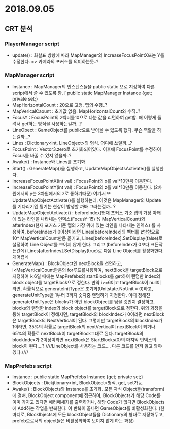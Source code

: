 ﻿# 2018.09.05## CRT 분석### PlayerManager script - update() : 화살표 방향에 따라 MapManager의 IncreaseFocusPointX또는 Y를 수정한다. => 카메라의 포커스를 의미하는듯..?### MapManager script - Instance : MapManager의 인스턴스들을 public static 으로 지정하여 다른 script에서 쓸 수 있도록 함. [ public static MapManager Instance {get; private set;} - MapHorizontalCount : 20으로 고정. 맵의 수평..? - MapVericalCaount : 초기값 없음. MapHorizontalCount와 수직..? - FocusY : FocusPoint의 z벡터를10으로 나눈 값을 리턴하여 get함. 왜 이렇게 돌려서 get하는 방식을 사용하는걸까...? - LineObect : GameObject를 public으로 받아올 수 있도록 했다. 무슨 역할을 하는걸까...? - Lines : Dictionary<int, LineObject>의 형식. 어디에 쓰일까...? - FocusPoint : Vector3.zero로 초기화되어있다. 이후에 FocusPoint를 수정하여 Focus를 바꿀 수 있지 않을까..?  - Awake() : Instance와 Lines를 초기화 - Start() : GenerateMap()을 실행하고, UpdateMapObjectsActivate()를 실행한다. - IncreaseFocusPointX(int val) : FocusPoint의 x를 val*10만큼 이동한다. - IncreaseFocusPointY(int val) : FocusPoint의 z를 val*10만큼 이동한다. (2차원에서의 y는 3차원에서의 z로 통하기때문) 여기서 또 UpdateMapObjectActivate()를 실행하는데, 이것은 MapManager의 Update를 기다리기엔 튕기는 현상이 발생할 까봐 그러는걸까...? - UpdateMapObjectActivate() : beforeIndex(현재 포커스 기준 맵의 가장 아래에 있는 라인을 나타내는 인덱스(FocusY-15) % MapVerticalCount)와 afterIndex(현재 포커스 기준 맵의 가장 위에 있는 라인을 나타내는 인덱스) 를 사용하여, beforeIndex가 0이상이라면 Lines[beforeIndex]의 벡터를 z방향으로 10* MapVerticalCount만큼 옮기고, Lines[beforeIndex].SetDisplay(false)로 설정하여 Line Object를 보이지 않게 한다. 그리고 (beforeIndex가 0보다 크든작든간에) Lines[afterIndes].SetDisplay(true)로 다음 Line Object를 활성화한다.개어렵네 - GenerateMap() : BlockObject인 nextBlock을 선언하고, i<MapVerticalCount만큼의 for루프를사용하여,  nextBlock을 targetBlock으로 지정하여 i<6일 때에는 MapPrefebs의 startBlocks를 get하여 랜덤한 index의 block object를 targetBlock으로 정한다. 만약 i>=6이고 targetBlock이 null이라면, 확률적으로 generateInitType은 초기화(Unitstate.NoUnit = 0)하고, generateUnitType을 1부터 3까지 숫자중 랜덤하게 지정한다. 이때 정해진 generateUnitType은 blocks가 어떤 blockObject를 담을 것인지 결정하고, blocks의 랜덤한 index의 block object를 targetBlock으로 정한다. 위의 과정을 통해 targetBlock이 정해지면, targetBlock의 blockIndex가 0이라면 nextBlock은 targetBlock의 NextVertical이 된다. 그렇지만 targetBlock의 blockIndex가 1이라면, 35%의 확률로 targetBlock의 nextVertical이  nextBlock이 되거나 65%의 확률로 nextBlock이 targetBlock그대로 된다. targetBlock의 blockIndex가 2이상이라면 nextBlock은 StartBlocks(0)의 마지막 인덱스의 block이 된다....?  ////LineObject를 사용하는 코드.... 다른 코드를 먼저 읽고 와야겠다.////### MapPrefebs script - Instance : public static MapPrefebs Instance {get; private set;} - BlockObjects : Dickjtionary<int, BlockObject>형식. get, set가능. - Awake() : BlockObjects와 Instance를 초기화. 모든 자식 Object들(transform)에 걸쳐, BlockObject component에 접근하여, BlockObjects가 해당 Code를 이미 가지고 있다면 에러메세지를 출력하거나, 해당 Code가 없다면 BlockObjects에 Add하는 작업을 반복한다. 이 반복이 끝나면 GameObject를 비활성화한다. (한마디로, BlockIbjects에 모든 blockObject들을 Dictionary의 형태로 저장해두고, prefeb으로서의 object들은 비활성화하여 보이지 않게 하는 과정)